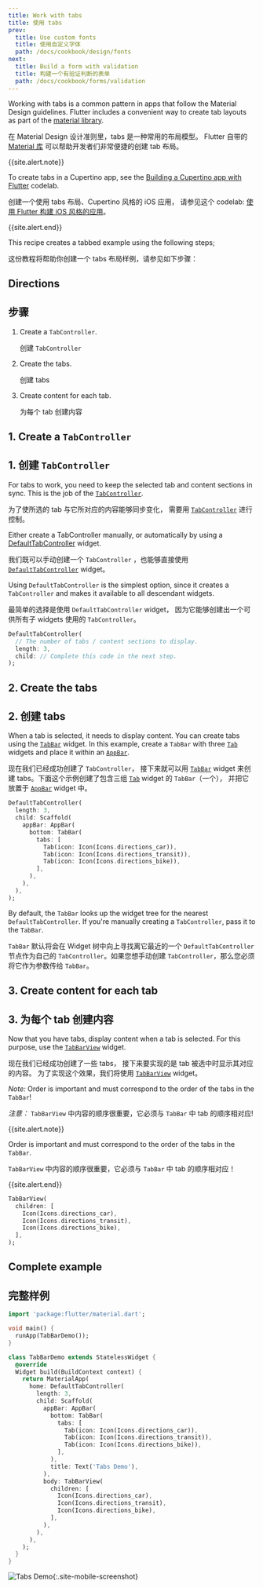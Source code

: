 ```yaml
---
title: Work with tabs
title: 使用 tabs
prev:
  title: Use custom fonts
  title: 使用自定义字体
  path: /docs/cookbook/design/fonts
next:
  title: Build a form with validation
  title: 构建一个有验证判断的表单
  path: /docs/cookbook/forms/validation
---
```


Working with tabs is a common pattern in apps that follow the Material Design
guidelines. Flutter includes a convenient way to create tab layouts as part of
the [material library]({{site.api}}/flutter/material/material-library.html).

在 Material Design 设计准则里，tabs 是一种常用的布局模型。
Flutter 自带的 [Material 库]({{site.api}}/flutter/material/material-library.html) 
可以帮助开发者们非常便捷的创建 tab 布局。

{{site.alert.note}}

  To create tabs in a Cupertino app, see the
  [Building a Cupertino app with
  Flutter](https://codelabs.developers.google.com/codelabs/flutter-cupertino)
  codelab.
  
  创建一个使用 tabs 布局、Cupertino 风格的 iOS 应用，
  请参见这个 codelab: 
  [使用 Flutter 构建 iOS 风格的应用](https://codelabs.flutter.cn/codelabs/flutter-cupertino-cn/index.html)。
  
{{site.alert.end}}

This recipe creates a tabbed example using the following steps;

这份教程将帮助你创建一个 tabs 布局样例，请参见如下步骤：

## Directions

## 步骤

  1. Create a `TabController`.
     
     创建 `TabController`
  
  2. Create the tabs.
    
     创建 tabs
     
  3. Create content for each tab.
    
     为每个 tab 创建内容

## 1. Create a `TabController`

## 1. 创建 `TabController`

For tabs to work, you need to keep the selected tab and content
sections in sync. This is the job of the
[`TabController`]({{site.api}}/flutter/material/TabController-class.html).

为了使所选的 tab 与它所对应的内容能够同步变化，
需要用 [`TabController`]({{site.api}}/flutter/material/TabController-class.html) 进行控制。

Either create a TabController manually, or automatically by using a
[DefaultTabController]({{site.api}}/flutter/material/DefaultTabController-class.html)
widget.

我们既可以手动创建一个 `TabController` ，也能够直接使用
[`DefaultTabController`]({{site.api}}/flutter/material/DefaultTabController-class.html) widget。

Using `DefaultTabController` is the simplest option, since it
creates a `TabController` and makes it available to all descendant widgets.

最简单的选择是使用 `DefaultTabController` widget，
因为它能够创建出一个可供所有子 widgets 使用的 `TabController`。


<!-- skip -->
```dart
DefaultTabController(
  // The number of tabs / content sections to display.
  length: 3,
  child: // Complete this code in the next step.
);
```

## 2. Create the tabs

## 2. 创建 tabs 

When a tab is selected, it needs to display content.
You can create tabs using the
[`TabBar`]({{site.api}}/flutter/material/TabController-class.html)
widget. In this example, create a `TabBar` with three
[`Tab`]({{site.api}}/flutter/material/Tab-class.html)
widgets and place it within an
[`AppBar`]({{site.api}}/flutter/material/AppBar-class.html).

现在我们已经成功创建了 `TabController`，
接下来就可以用 [`TabBar`]({{site.api}}/flutter/material/TabController-class.html) widget
来创建 tabs。下面这个示例创建了包含三组
[`Tab`]({{site.api}}/flutter/material/Tab-class.html) widget 的 `TabBar`（一个），
并把它放置于 [`AppBar`]({{site.api}}/flutter/material/AppBar-class.html) widget 中。

<!-- skip -->
```dart
DefaultTabController(
  length: 3,
  child: Scaffold(
    appBar: AppBar(
      bottom: TabBar(
        tabs: [
          Tab(icon: Icon(Icons.directions_car)),
          Tab(icon: Icon(Icons.directions_transit)),
          Tab(icon: Icon(Icons.directions_bike)),
        ],
      ),
    ),
  ),
);
```

By default, the `TabBar` looks up the widget tree for the nearest
`DefaultTabController`. If you're manually creating a `TabController`,
pass it to the `TabBar`.

`TabBar` 默认将会在 Widget 树中向上寻找离它最近的一个 `DefaultTabController` 节点作为自己的 `TabController`。如果您想手动创建 `TabController`，那么您必须将它作为参数传给 `TabBar`。

## 3. Create content for each tab

## 3. 为每个 tab 创建内容

Now that you have tabs, display content when a tab is selected.
For this purpose, use the
[`TabBarView`]({{site.api}}/flutter/material/TabBarView-class.html) widget.

现在我们已经成功创建了一些 tabs，
接下来要实现的是 tab 被选中时显示其对应的内容。
为了实现这个效果，我们将使用
[`TabBarView`]({{site.api}}/flutter/material/TabBarView-class.html) widget。

*Note:* Order is important and must correspond to the order of the tabs in the
`TabBar`!

*注意：* `TabBarView` 中内容的顺序很重要，它必须与 `TabBar` 中 tab 的顺序相对应!

{{site.alert.note}}

  Order is important and must correspond to the order of the tabs in the
  `TabBar`.
  
  `TabBarView` 中内容的顺序很重要，它必须与 `TabBar` 中 tab 的顺序相对应！

{{site.alert.end}}



<!-- skip -->
```dart
TabBarView(
  children: [
    Icon(Icons.directions_car),
    Icon(Icons.directions_transit),
    Icon(Icons.directions_bike),
  ],
);
```

## Complete example

## 完整样例

```dart
import 'package:flutter/material.dart';

void main() {
  runApp(TabBarDemo());
}

class TabBarDemo extends StatelessWidget {
  @override
  Widget build(BuildContext context) {
    return MaterialApp(
      home: DefaultTabController(
        length: 3,
        child: Scaffold(
          appBar: AppBar(
            bottom: TabBar(
              tabs: [
                Tab(icon: Icon(Icons.directions_car)),
                Tab(icon: Icon(Icons.directions_transit)),
                Tab(icon: Icon(Icons.directions_bike)),
              ],
            ),
            title: Text('Tabs Demo'),
          ),
          body: TabBarView(
            children: [
              Icon(Icons.directions_car),
              Icon(Icons.directions_transit),
              Icon(Icons.directions_bike),
            ],
          ),
        ),
      ),
    );
  }
}
```

![Tabs Demo](/images/cookbook/tabs.gif){:.site-mobile-screenshot}
